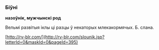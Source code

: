 ### Біўні
**назоўнік, мужчынскі род**

Вельмі развітыя іклы ці разцы ў некаторых млекакормячых. Б. слана.

<a rel="author">[http://rv-blr.com/](http://rv-blr.com/slounik.jsp?letterId=0&maskId=0&pageId=395)</a>
